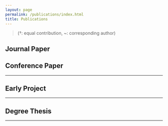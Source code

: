 ```yaml
---
layout: page
permalink: /publications/index.html
title: Publications
---
```


> (†: equal contribution, ~: corresponding author)

## Journal Paper

<!-- - [Graph Representation-based Model Poisoning on Federated Large Language Models](https://arxiv.org/abs/2507.01694)<br>**Hanlin Cai**, Houtianfu Wang, Haofan Dong, Kai Li~, Ozgur B. Akan~<br>Submitted to IEEE Communications Magazine.<br> -->


## Conference Paper

---

## Early Project



---

## Degree Thesis


---
<br>
